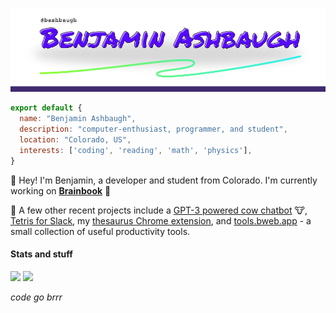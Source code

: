 ![banner](/banner2.png)

```javascript
export default {
  name: "Benjamin Ashbaugh",
  description: "computer-enthusiast, programmer, and student",
  location: "Colorado, US",
  interests: ['coding', 'reading', 'math', 'physics'],
}
```

:wave: Hey! I'm Benjamin, a developer and student from Colorado. I'm currently working on **[Brainbook](https://brainbook.app/)** :rocket:

:telescope: A few other recent projects include a [GPT-3 powered cow chatbot](https://github.com/hackclub/cow2) :cow:, [Tetris for Slack](https://github.com/bashbaugh/slack-tetris), my [thesaurus Chrome extension](https://github.com/scitronboy/simply-synonyms), and [tools.bweb.app](https://tools.bweb.app/) - a small collection of useful productivity tools.

<!--Some of my favorite languages include Python, Typescript, and Rust. Some of my favorite libraries :books: and frameworks include Flask, Keras, Express, React, and Vue.-->

<!-- For more information about me and to see a few of my previous projects, visit my website :computer: at [benjaminashbaugh.me](https://benjaminashbaugh.me/) -->

#### Stats and stuff

<p float="left">
  <img src="https://benjamins-readme-stats.vercel.app/api?username=bashbaugh&show_icons=true&count_private=true&include_all_commits=true&theme=tokyonight" />
  <img src="https://benjamins-readme-stats.vercel.app/api/top-langs/?username=bashbaugh&layout=compact&theme=tokyonight&num_langs=8" /> 
</p>

<!-- ![stats](https://benjamins-readme-stats.vercel.app/api?username=bashbaugh&show_icons=true&count_private=true&include_all_commits=true&theme=tokyonight) -->

<!-- ![Top Langs](https://benjamins-readme-stats.vercel.app/api/top-langs/?username=bashbaugh&layout=compact&theme=tokyonight&num_langs=8) -->

<!--![profile views counter](https://komarev.com/ghpvc/?username=scitronboy&color=orange)-->

<!-- generated by [anuraghazra/github-readme-stats](https://github.com/scitronboy/github-readme-stats) and [antonkomarev/github-profile-views-counter](https://github.com/antonkomarev/github-profile-views-counter) -->


_code go brrr_

<!--
**scitronboy/scitronboy** is a ✨ _special_ ✨ repository because its `README.md` (this file) appears on your GitHub profile.

Here are some ideas to get you started:

- 🔭 I’m currently working on ...
- 🌱 I’m currently learning ...
- 👯 I’m looking to collaborate on ...
- 🤔 I’m looking for help with ...
- 💬 Ask me about ...
- 📫 How to reach me: ...
- 😄 Pronouns: ...
- ⚡ Fun fact: ...
-->
